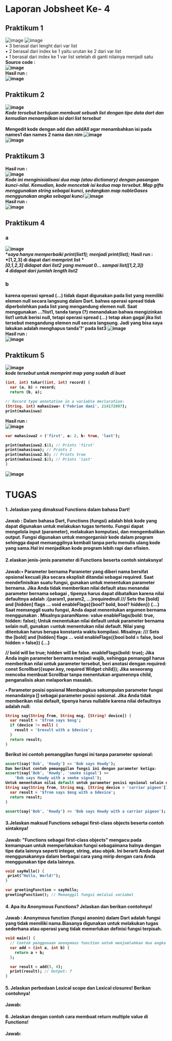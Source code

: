 # Laporan Jobsheet Ke- 4
## Praktikum 1
![image](https://github.com/daniertg/2141720070-mobile-2023/assets/87335182/1c1266fb-512a-4c83-8d67-3439179d29a9)
![image](https://github.com/daniertg/2141720070-mobile-2023/assets/87335182/6faae865-4941-4361-95e3-3eefbf2b3029)<br>
•	3 berasal dari lenght dari var list<br>
•	2 berasal dari index ke 1 yaitu urutan ke 2  dari var list<br>
•	1 berasal dari index ke 1 var list setelah di ganti nilainya menjadi satu<br>
<b>Source code :<br>
![image](https://github.com/daniertg/2141720070-mobile-2023/assets/87335182/8b2c5d5e-7b9d-489e-a1ba-1d044aef4bfb)<br>
<b>Hasil run :<br>
![image](https://github.com/daniertg/2141720070-mobile-2023/assets/87335182/450fe0a0-aa24-4a47-ad8e-c2fe766f74cf)<br>
## Praktikum 2
![image](https://github.com/daniertg/2141720070-mobile-2023/assets/87335182/d14c0715-4c6c-4eaa-ba70-27edfc7d57e3)<br>
*Kode tersebut bertujuan membuat sebuah list dengan tipe data dart dan kemudian menampilkan isi dari list tersebut*
<br>
<br>
Mengedit kode dengan add dan addAll agar menambahkan isi pada names1 dan names 2 nama dan nim
![image](https://github.com/daniertg/2141720070-mobile-2023/assets/87335182/1db2f2fe-2904-45e3-bdc5-fbd8aa91ac3b)<br>
![image](https://github.com/daniertg/2141720070-mobile-2023/assets/87335182/23842181-ab4d-4b78-8e59-30479ce72e72)<br>
## Praktikum 3
<b>Hasil run :<br>
![image](https://github.com/daniertg/2141720070-mobile-2023/assets/87335182/8e4f4863-6a6e-4207-99a5-f23c4c448d14)<br>
*Kode ini menginisialisasi dua map (atau dictionary) dengan pasangan kunci-nilai. Kemudian, kode mencetak isi kedua map tersebut. Map gifts menggunakan string sebagai kunci, sedangkan map nobleGases menggunakan angka sebagai kunci*
![image](https://github.com/daniertg/2141720070-mobile-2023/assets/87335182/cdb2d48b-b304-407b-99c9-ba24c739f605)<br>
<b>Hasil run :<br>
![image](https://github.com/daniertg/2141720070-mobile-2023/assets/87335182/efc7bba1-5bc7-45ba-9c2e-fbd6e512493d)<br>
## Praktikum 4
### a
![image](https://github.com/daniertg/2141720070-mobile-2023/assets/87335182/a3e06f7e-d598-4b91-9267-4409dbb165e2)<br>
**saya hanya memperbaiki print(list1); menjadi print(list);*
<b>Hasil run :<br>
*[1,2,3] di dapat dari memprint list *<br>
*[0,1,2,3] didapat dari list2 yang memuat 0... sampai list([1,2,3])*<br>
*4 didapat dari jumlah length list2*<br>
### b
karena operasi spread (...) tidak dapat digunakan pada list yang memiliki elemen null secara langsung dalam Dart. bahwa operasi spread tidak diperbolehkan pada list yang mengandung elemen null.
Saat menggunakan ...?list1, tanda tanya (?) menandakan bahwa mengizinkan list1 untuk berisi null, tetapi operasi spread (...) tetap akan gagal jika list tersebut mengandung elemen null secara langsung.
Jadi yang bisa saya lakukan adalah menghapus tanda’?’ pada list3
![image](https://github.com/daniertg/2141720070-mobile-2023/assets/87335182/71fdd0a8-1e1c-477c-a6d7-cdd0ce2e7cae)<br>
<b>Hasil run :<br>
![image](https://github.com/daniertg/2141720070-mobile-2023/assets/87335182/21c4323b-469b-4b59-b13e-f02f501ddce0)<br>
## Praktikum 5
![image](https://github.com/daniertg/2141720070-mobile-2023/assets/87335182/7b5b3088-9af1-47e6-b116-b527a809c88b)<br>
*kode tersebut untuk  memprint map yang sudah di buat*
```dart
(int, int) tukar((int, int) record) {
  var (a, b) = record;
  return (b, a);
```
```dart
// Record type annotation in a variable declaration:
(String, int) mahasiswa= ('Febrian dani', 214172007);
print(mahasiswa)
```
<b>Hasil run :<br>
![image](https://github.com/daniertg/2141720070-mobile-2023/assets/87335182/d9512e2f-4f63-4a63-9b55-76ec4a793f5c)<br>
```dart
var mahasiswa2 = ('first', a: 2, b: true, 'last');

print(mahasiswa2.$1); // Prints 'first'
print(mahasiswa); // Prints 2
print(mahasiswa2.b); // Prints true
print(mahasiswa2.$2); // Prints 'last'
}
```
![image](https://github.com/daniertg/2141720070-mobile-2023/assets/87335182/ee07e9b2-eb47-4e31-9f71-cc8fa99767dd)<br>

# TUGAS
#### 1.	Jelaskan yang dimaksud Functions dalam bahasa Dart!
Jawab : Dalam bahasa Dart, Functions (fungsi) adalah blok kode yang dapat digunakan untuk melakukan tugas tertentu. Fungsi dapat mengelola input (parameter), melakukan komputasi, dan mengembalikan output. Fungsi digunakan untuk mengorganisir kode dalam program  sehingga  dapat memanggilnya kembali tanpa perlu menulis ulang kode yang sama.Hal ini menjadikan kode program lebih rapi dan efisien. 
#### 2.elaskan jenis-jenis parameter di Functions beserta contoh sintaksnya!
Jawab:•	Parameter bernama
Parameter yang diberi nama bersifat opsional kecuali jika secara eksplisit ditandai sebagai required.
Saat mendefinisikan suatu fungsi, gunakan untuk menentukan parameter bernama. Jika Anda tidak memberikan nilai default atau menandai parameter bernama sebagai , tipenya harus dapat dibatalkan karena nilai defaultnya adalah :{param1, param2, …}requirednull
/// Sets the [bold] and [hidden] flags ...
void enableFlags({bool? bold, bool? hidden}) {...}
Saat memanggil suatu fungsi, Anda dapat menentukan argumen bernama menggunakan . Misalnya:paramName: value
enableFlags(bold: true, hidden: false);
Untuk menentukan nilai default untuk parameter bernama selain null, gunakan =untuk menentukan nilai default. Nilai yang ditentukan harus berupa konstanta waktu kompilasi. Misalnya:
/// Sets the [bold] and [hidden] flags ...
void enableFlags({bool bold = false, bool hidden = false}) {...}

// bold will be true; hidden will be false.
enableFlags(bold: true);
Jika Anda ingin parameter bernama menjadi wajib, sehingga pemanggil harus memberikan nilai untuk parameter tersebut, beri anotasi dengan required:
const Scrollbar({super.key, required Widget child});
Jika seseorang mencoba membuat Scrollbar tanpa menentukan argumennya child, penganalisis akan melaporkan masalah.


•	Parameter posisi opsional
Membungkus sekumpulan parameter fungsi menandainya [] sebagai parameter posisi opsional. Jika Anda tidak memberikan nilai default, tipenya harus nullable karena nilai defaultnya adalah null:
```dart
String say(String from, String msg, [String? device]) {
  var result = '$from says $msg';
  if (device != null) {
    result = '$result with a $device';
  }
  return result;
}
```
Berikut ini contoh pemanggilan fungsi ini tanpa parameter opsional:
```dart
assert(say('Bob', 'Howdy') == 'Bob says Howdy');
Dan berikut contoh pemanggilan fungsi ini dengan parameter ketiga:
assert(say('Bob', 'Howdy', 'smoke signal') ==
    'Bob says Howdy with a smoke signal');
Untuk menentukan nilai default untuk parameter posisi opsional selain null, gunakan =untuk menentukan nilai default. Nilai yang ditentukan harus berupa konstanta waktu kompilasi. Misalnya:
String say(String from, String msg, [String device = 'carrier pigeon']) {
  var result = '$from says $msg with a $device';
  return result;
}

assert(say('Bob', 'Howdy') == 'Bob says Howdy with a carrier pigeon');
```
#### 3.Jelaskan maksud Functions sebagai first-class objects beserta contoh sintaknya!
Jawab:
 "Functions sebagai first-class objects" mengacu pada kemampuan untuk memperlakukan fungsi sebagaimana halnya dengan tipe data lainnya seperti integer, string, atau objek. Ini berarti Anda dapat menggunakannya dalam berbagai cara yang mirip dengan cara Anda menggunakan tipe data lainnya.
 ```dart
void sayHello() {
  print("Hello, World!");
}

var greetingFunction = sayHello;
greetingFunction(); // Memanggil fungsi melalui variabel

```
#### 4.	Apa itu Anonymous Functions? Jelaskan dan berikan contohnya!
Jawab :
Anonymous function (fungsi anonim) dalam Dart adalah fungsi yang tidak memiliki nama.Biasanya digunakan untuk melakukan tugas sederhana atau operasi yang tidak memerlukan definisi fungsi terpisah.
```dart
void main() {
  // Contoh penggunaan anonymous function untuk menjumlahkan dua angka
  var add = (int a, int b) {
    return a + b;
  };

  var result = add(3, 4);
  print(result); // Output: 7
}

```
#### 5.	Jelaskan perbedaan Lexical scope dan Lexical closures! Berikan contohnya!
Jawab:
#### 6.	Jelaskan dengan contoh cara membuat return multiple value di Functions!
Jawab:


